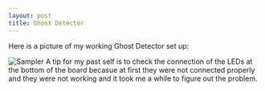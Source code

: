 ```yaml
---
layout: post
title: Ghost Detector
---
```


Here is a picture of my working Ghost Detector set up: 

![Sampler](/ref1williams.github.io/img/ghost.jpeg)
A tip for my past self is to check the connection of the LEDs at the bottom of the board becasue at first they were not connected properly and they were not working and it took me a while to figure out the problem.
